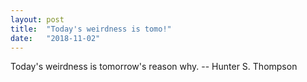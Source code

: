 ```yaml
---
layout: post
title:  "Today's weirdness is tomo!"
date:   "2018-11-02"
---
```

Today's weirdness is tomorrow's reason why.
		-- Hunter S. Thompson
